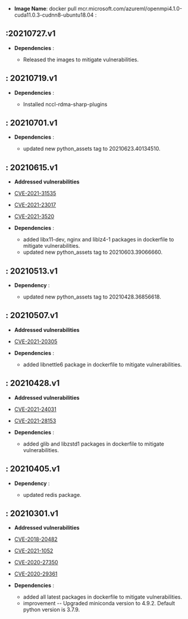-  **Image Name**: docker pull mcr.microsoft.com/azureml/openmpi4.1.0-cuda11.0.3-cudnn8-ubuntu18.04 : 

:20210727.v1
-------------------

 -   **Dependencies** : 
  
     - Released the images to mitigate vulnerabilities.

: 20210719.v1
-------------------

 -   **Dependencies** : 
 
     -   Installed nccl-rdma-sharp-plugins

: 20210701.v1
-------------------

 -   **Dependencies** : 
 
     -   updated new python_assets tag to 20210623.40134510.

: 20210615.v1
-------------------

-   **Addressed vulnerabilities**
  
-   [CVE-2021-31535](https://usn.ubuntu.com/4966-1)
-   [CVE-2021-23017](https://usn.ubuntu.com/4967-1)
-   [CVE-2021-3520](https://usn.ubuntu.com/4968-1)

 -   **Dependencies** : 
  
     -   added libx11-dev,  nginx and liblz4-1 packages in dockerfile to mitigate vulnerabilities.
     -   updated new python_assets tag to 20210603.39066660.

: 20210513.v1
-------------------

 -   **Dependency** : 
  
     -   updated new python_assets tag to 20210428.36856618.
     
: 20210507.v1
-------------------

-   **Addressed vulnerabilities**
  
-   [CVE-2021-20305](https://ubuntu.com/security/notices/USN-4906-1)

 -   **Dependencies** : 
  
     -   added libnettle6 package in dockerfile to mitigate vulnerabilities.
 
: 20210428.v1
-------------------

-   **Addressed vulnerabilities**
  
-   [CVE-2021-24031](https://lists.ubuntu.com/archives/ubuntu-security-announce/2021-March/005923.html)
-   [CVE-2021-28153](https://lists.ubuntu.com/archives/ubuntu-security-announce/2021-March/005931.html)

 -   **Dependencies** : 
  
     -   added glib and libzstd1 packages in dockerfile to mitigate vulnerabilities.
   

: 20210405.v1
---------------------

 -   **Dependency** : 
  
     -   updated redis package.


: 20210301.v1
-------------------

-   **Addressed vulnerabilities**
  
-   [CVE-2018-20482](https://lists.ubuntu.com/archives/ubuntu-security-announce/2021-January/005839.html)
-   [CVE-2021-1052](https://lists.ubuntu.com/archives/ubuntu-security-announce/2021-January/005851.html)
-   [CVE-2020-27350](https://lists.ubuntu.com/archives/ubuntu-security-announce/2020-December/005802.html)
-   [CVE-2020-29361](https://lists.ubuntu.com/archives/ubuntu-security-announce/2021-January/005819.html)

 -   **Dependencies** : 
  
     -   added all latest packages in dockerfile to mitigate vulnerabilities.
     -   improvement -- Upgraded miniconda version to 4.9.2. Default python version is 3.7.9.
